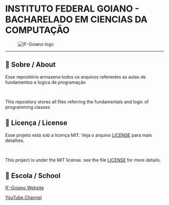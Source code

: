 # INSTITUTO FEDERAL GOIANO - BACHARELADO EM CIENCIAS DA COMPUTAÇÃO
<figure>
  <img src="https://www.google.com/url?sa=i&url=https%3A%2F%2Fpresencial.ifgoiano.edu.br%2F&psig=AOvVaw2PBWI0FLpW5h21EQljMlZO&ust=1651600356853000&source=images&cd=vfe&ved=0CAwQjRxqFwoTCOCut_ewwfcCFQAAAAAdAAAAABAQ" alt="IF-Goiano logo">
  <figcaption></figcaption>
</figure>

---

## 🚀 Sobre / About

Esse repositório armazena todos os arquivos referentes as aulas de fundamentos e logica de programação  

<br>

This repository stores all files referring the fundamentals and logic of programming classes



## 📝 Licença / License

Esse projeto está sob a licença MIT. Veja o arquivo [LICENSE](.github/LICENSE.md) para mais detalhes.

<br>

This project is under the MIT license. see the file [LICENSE](.github/LICENSE.md) for more details.

## 🏫 Escola / School 

[IF-Goiano Website](https://ifgoiano.edu.br/home/index.php)

[YouTube Channel](https://www.youtube.com/user/ifgoiano)
 

